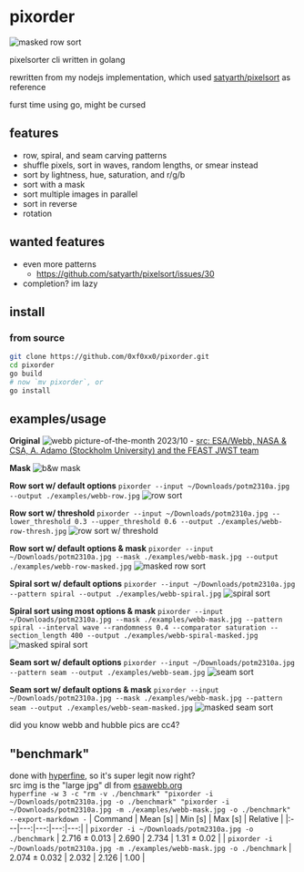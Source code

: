 # pixorder
![masked row sort](./examples/webb-row-masked.jpg)

pixelsorter cli written in golang

rewritten from my nodejs implementation, which used [satyarth/pixelsort](https://github.com/satyarth/pixelsort/) as reference

furst time using go, might be cursed

## features
- row, spiral, and seam carving patterns
- shuffle pixels, sort in waves, random lengths, or smear instead
- sort by lightness, hue, saturation, and r/g/b
- sort with a mask
- sort multiple images in parallel
- sort in reverse
- rotation

## wanted features
- even more patterns
  - https://github.com/satyarth/pixelsort/issues/30
- completion? im lazy

## install
### from source
```sh
git clone https://github.com/0xf0xx0/pixorder.git
cd pixorder
go build
# now `mv pixorder`, or
go install
```

## examples/usage
**Original**
![webb picture-of-the-month 2023/10](https://cdn.esawebb.org/archives/images/screen/potm2310a.jpg) - [src: ESA/Webb, NASA & CSA, A. Adamo (Stockholm University) and the FEAST JWST team](https://esawebb.org/images/potm2310a/)

**Mask**
![b&w mask](./examples/webb-mask.jpg)

**Row sort w/ default options**
`pixorder --input ~/Downloads/potm2310a.jpg --output ./examples/webb-row.jpg`
![row sort](./examples/webb-row.jpg)

**Row sort w/ threshold**
`pixorder --input ~/Downloads/potm2310a.jpg --lower_threshold 0.3 --upper_threshold 0.6 --output ./examples/webb-row-thresh.jpg`
![row sort w/ threshold](./examples/webb-row-thresh.jpg)

**Row sort w/ default options & mask**
`pixorder --input ~/Downloads/potm2310a.jpg --mask ./examples/webb-mask.jpg --output ./examples/webb-row-masked.jpg`
![masked row sort](./examples/webb-row-masked.jpg)

**Spiral sort w/ default options**
`pixorder --input ~/Downloads/potm2310a.jpg --pattern spiral --output ./examples/webb-spiral.jpg`
![spiral sort](./examples/webb-spiral.jpg)

**Spiral sort using most options & mask**
`pixorder --input ~/Downloads/potm2310a.jpg --mask ./examples/webb-mask.jpg --pattern spiral --interval wave --randomness 0.4 --comparator saturation --section_length 400 --output ./examples/webb-spiral-masked.jpg`
![masked spiral sort](./examples/webb-spiral-masked.jpg)

**Seam sort w/ default options**
`pixorder --input ~/Downloads/potm2310a.jpg --pattern seam --output ./examples/webb-seam.jpg`
![seam sort](./examples/webb-seam.jpg)

**Seam sort w/ default options & mask**
`pixorder --input ~/Downloads/potm2310a.jpg --mask ./examples/webb-mask.jpg --pattern seam --output ./examples/webb-seam-masked.jpg`
![masked seam sort](./examples/webb-seam-masked.jpg)

did you know webb and hubble pics are cc4?

## "benchmark"
done with [hyperfine](https://github.com/sharkdp/hyperfine), so it's super legit now right? \
src img is the "large jpg" dl from [esawebb.org](https://esawebb.org/images/potm2310a/) \
`hyperfine -w 3 -c "rm -v ./benchmark" "pixorder -i ~/Downloads/potm2310a.jpg -o ./benchmark" "pixorder -i ~/Downloads/potm2310a.jpg -m ./examples/webb-mask.jpg -o ./benchmark" --export-markdown -`
| Command | Mean [s] | Min [s] | Max [s] | Relative |
|:---|---:|---:|---:|---:|
| `pixorder -i ~/Downloads/potm2310a.jpg -o ./benchmark` | 2.716 ± 0.013 | 2.690 | 2.734 | 1.31 ± 0.02 |
| `pixorder -i ~/Downloads/potm2310a.jpg -m ./examples/webb-mask.jpg -o ./benchmark` | 2.074 ± 0.032 | 2.032 | 2.126 | 1.00 |
